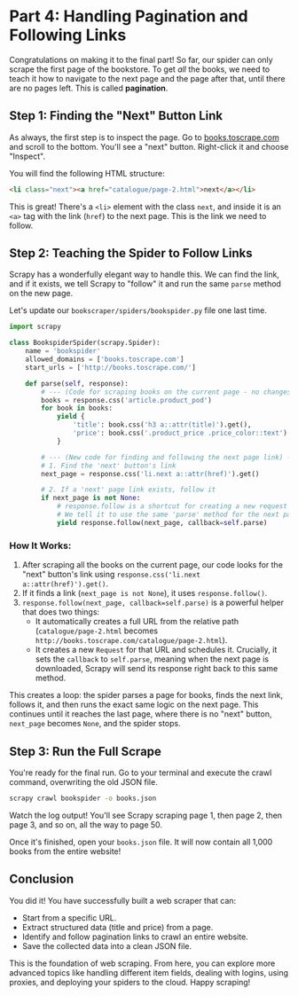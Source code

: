 # Part 4: Handling Pagination and Following Links

Congratulations on making it to the final part! So far, our spider can only scrape the first page of the bookstore. To get *all* the books, we need to teach it how to navigate to the next page and the page after that, until there are no pages left. This is called **pagination**.

## Step 1: Finding the "Next" Button Link

As always, the first step is to inspect the page. Go to [books.toscrape.com](http://books.toscrape.com) and scroll to the bottom. You'll see a "next" button. Right-click it and choose "Inspect".

You will find the following HTML structure:
```html
<li class="next"><a href="catalogue/page-2.html">next</a></li>
```
This is great! There's a `<li>` element with the class `next`, and inside it is an `<a>` tag with the link (`href`) to the next page. This is the link we need to follow.

## Step 2: Teaching the Spider to Follow Links

Scrapy has a wonderfully elegant way to handle this. We can find the link, and if it exists, we tell Scrapy to "follow" it and run the same `parse` method on the new page.

Let's update our `bookscraper/spiders/bookspider.py` file one last time.

```python
import scrapy

class BookspiderSpider(scrapy.Spider):
    name = 'bookspider'
    allowed_domains = ['books.toscrape.com']
    start_urls = ['http://books.toscrape.com/']

    def parse(self, response):
        # --- (Code for scraping books on the current page - no changes here) ---
        books = response.css('article.product_pod')
        for book in books:
            yield {
                'title': book.css('h3 a::attr(title)').get(),
                'price': book.css('.product_price .price_color::text').get(),
            }

        # --- (New code for finding and following the next page link) ---
        # 1. Find the 'next' button's link
        next_page = response.css('li.next a::attr(href)').get()

        # 2. If a 'next' page link exists, follow it
        if next_page is not None:
            # response.follow is a shortcut for creating a new request
            # We tell it to use the same 'parse' method for the next page
            yield response.follow(next_page, callback=self.parse)
```

### How It Works:

1.  After scraping all the books on the current page, our code looks for the "next" button's link using `response.css('li.next a::attr(href)').get()`.
2.  If it finds a link (`next_page is not None`), it uses `response.follow()`.
3.  `response.follow(next_page, callback=self.parse)` is a powerful helper that does two things:
    * It automatically creates a full URL from the relative path (`catalogue/page-2.html` becomes `http://books.toscrape.com/catalogue/page-2.html`).
    * It creates a new `Request` for that URL and schedules it. Crucially, it sets the `callback` to `self.parse`, meaning when the next page is downloaded, Scrapy will send its response right back to this same method.

This creates a loop: the spider parses a page for books, finds the next link, follows it, and then runs the exact same logic on the next page. This continues until it reaches the last page, where there is no "next" button, `next_page` becomes `None`, and the spider stops.

## Step 3: Run the Full Scrape

You're ready for the final run. Go to your terminal and execute the crawl command, overwriting the old JSON file.

```bash
scrapy crawl bookspider -o books.json
```

Watch the log output! You'll see Scrapy scraping page 1, then page 2, then page 3, and so on, all the way to page 50.

Once it's finished, open your `books.json` file. It will now contain all 1,000 books from the entire website!

## Conclusion

You did it! You have successfully built a web scraper that can:
* Start from a specific URL.
* Extract structured data (title and price) from a page.
* Identify and follow pagination links to crawl an entire website.
* Save the collected data into a clean JSON file.

This is the foundation of web scraping. From here, you can explore more advanced topics like handling different item fields, dealing with logins, using proxies, and deploying your spiders to the cloud. Happy scraping!

                
